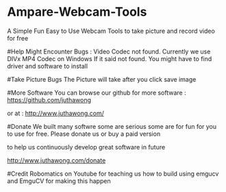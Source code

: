 # Ampare-Webcam-Tools
A Simple Fun Easy to Use Webcam Tools to take picture and record video for free


#Help
Might Encounter Bugs : Video Codec not found. Currently we use DIVx MP4 Codec on Windows
If it said not found. You might have to find driver and software to install

#Take Picture Bugs
The Picture will take after you click save image

#More Software
You can browse our github for more software : https://github.com/juthawong

or at : http://www.juthawong.com/

#Donate
We built many softwre some are serious some are for fun for you to use for free. Please donate us or buy a paid version

to help us continuously develop great software in future 

http://www.juthawong.com/donate

#Credit 
Robomatics on Youtube for teaching us how to build using emgucv
and EmguCV for making this happen

